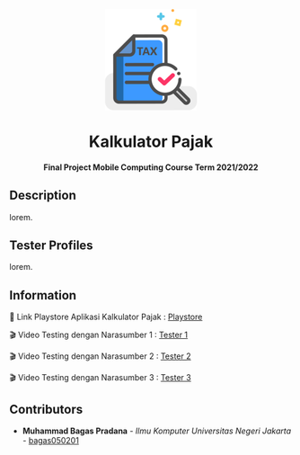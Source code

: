 <p align="center"> 
    <img src="https://github.com/bagas050201/Kalkulator-Pajak/blob/main/src/assets/images/tax.png" align="center" height="180"></img>
</p>
<h1 align="center"> Kalkulator Pajak </h1> 
<h4 align="center"> Final Project Mobile Computing  Course Term 2021/2022</h4>

## Description ##
<p align="justify">
lorem.
</p>

## Tester Profiles ##
<p align="justify">
lorem.
</p>

## Information ##
:rocket: Link Playstore Aplikasi Kalkulator Pajak : [Playstore](https://play.google.com/store/apps/details?id=com.kalkulatorpajakbagaspradana)

:clapper: Video Testing dengan Narasumber 1 : [Tester 1]()

:clapper: Video Testing dengan Narasumber 2 : [Tester 2]()

:clapper: Video Testing dengan Narasumber 3 : [Tester 3]()

## Contributors ##

* **Muhammad Bagas Pradana** - *Ilmu Komputer Universitas Negeri Jakarta* - [bagas050201](https://github.com/bagas050201)

